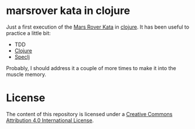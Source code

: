 # marsrover kata in clojure

Just a first execution of the [Mars Rover Kata](http://craftsmanship.sv.cmu.edu/katas/mars-rover-kata) in
[clojure](http://www.clojure.org). It has been useful to practice a little bit:

 * TDD
 * [Clojure](http://www.clojure.org)
 * [Speclj](http://speclj.com)

Probably, I should address it a couple of more times to make it into the muscle memory.

# License

The content of this repository is licensed under a [Creative Commons Attribution 4.0 International License](http://creativecommons.org/licenses/by/4.0/).



